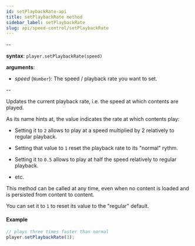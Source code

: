 ```yaml
---
id: setPlaybackRate-api
title: setPlaybackRate method
sidebar_label: setPlaybackRate
slug: api/speed-control/setPlaybackRate
---
```


--

**syntax**: `player.setPlaybackRate(speed)`

**arguments**:

- _speed_ (`Number`): The speed / playback rate you want to set.

--

Updates the current playback rate, i.e. the speed at which contents are played.

As its name hints at, the value indicates the rate at which contents play:

- Setting it to `2` allows to play at a speed multiplied by 2 relatively to
  regular playback.

- Setting that value to `1` reset the playback rate to its "normal" rythm.

- Setting it to `0.5` allows to play at half the speed relatively to regular
  playback.

- etc.

This method can be called at any time, even when no content is loaded and is
persisted from content to content.

You can set it to `1` to reset its value to the "regular" default.

#### Example

```js
// plays three times faster than normal
player.setPlaybackRate(3);
```

